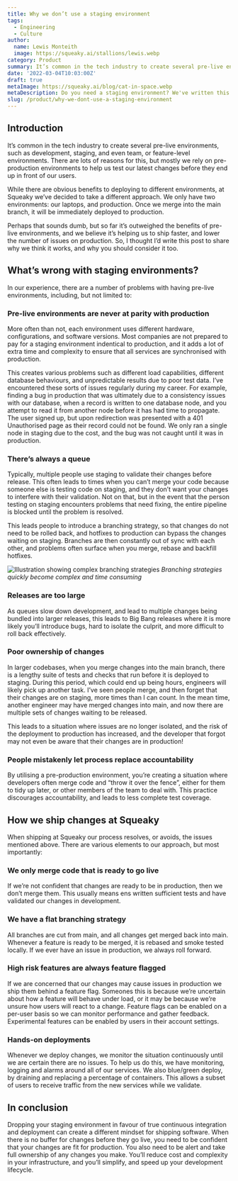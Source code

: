 ```yaml
---
title: Why we don’t use a staging environment
tags:
  - Engineering
  - Culture
author:
  name: Lewis Monteith
  image: https://squeaky.ai/stallions/lewis.webp
category: Product
summary: It’s common in the tech industry to create several pre-live environments, staging, and even team, or feature-level environments.
date: '2022-03-04T10:03:00Z'
draft: true
metaImage: https://squeaky.ai/blog/cat-in-space.webp
metaDescription: Do you need a staging environment? We've written this short blog post to share how an alternative approach is saving us time, and helping us ship better code.
slug: /product/why-we-dont-use-a-staging-environment
---
```


## Introduction

It’s common in the tech industry to create several pre-live environments, such as development, staging, and even team, or feature-level environments. There are lots of reasons for this, but mostly we rely on pre-production environments to help us test our latest changes before they end up in front of our users.

While there are obvious benefits to deploying to different environments, at Squeaky we’ve decided to take a different approach. We only have two environments: our laptops, and production. Once we merge into the main branch, it will be immediately deployed to production.

Perhaps that sounds dumb, but so far it’s outweighed the benefits of pre-live environments, and we believe it’s helping us to ship faster, and lower the number of issues on production. So, I thought I’d write this post to share why we think it works, and why you should consider it too.

## What’s wrong with staging environments?

In our experience, there are a number of problems with having pre-live environments, including, but not limited to:

### Pre-live environments are never at parity with production

More often than not, each environment uses different hardware, configurations, and software versions. Most companies are not prepared to pay for a staging environment indentical to production, and it adds a lot of extra time and complexity to ensure that all services are synchronised with production.

This creates various problems such as different load capabilities, different database behaviours, and unpredictable results due to poor test data. I’ve encountered these sorts of issues regularly during my career. For example, finding a bug in production that was ultimately due to a consistency issues with our database, when a record is written to one database node, and you attempt to read it from another node before it has had time to propagate. The user signed up, but upon redirection was presented with a 401 Unauthorised page as their record could not be found. We only ran a single node in staging due to the cost, and the bug was not caught until it was in production.

### There’s always a queue

Typically, multiple people use staging to validate their changes before release. This often leads to times when you can’t merge your code because someone else is testing code on staging, and they don’t want your changes to interfere with their validation. Not on that, but in the event that the person testing on staging encounters problems that need fixing, the entire pipeline is blocked until the problem is resolved.

This leads people to introduce a branching strategy, so that changes do not need to be rolled back, and hotfixes to production can bypass the changes waiting on staging. Branches are then constantly out of sync with each other, and problems often surface when you merge, rebase and backfill hotfixes.

![Illustration showing complex branching strategies](https://squeaky.ai/blog/branching-strategy.webp)
*Branching strategies quickly become complex and time consuming*

### Releases are too large

As queues slow down development, and lead to multiple changes being bundled into larger releases, this leads to Big Bang releases where it is more likely you’ll introduce bugs, hard to isolate the culprit, and more difficult to roll back effectively.

### Poor ownership of changes

In larger codebases, when you merge changes into the main branch, there is a lengthy suite of tests and checks that run before it is deployed to staging. During this period, which could end up being hours, engineers will likely pick up another task. I’ve seen people merge, and then forget that their changes are on staging, more times than I can count. In the mean time, another engineer may have merged changes into main, and now there are multiple sets of changes waiting to be released.

This leads to a situation where issues are no longer isolated, and the risk of the deployment to production has increased, and the developer that forgot may not even be aware that their changes are in production!

### People mistakenly let process replace accountability

By utilising a pre-production environment, you’re creating a situation where developers often merge code and “throw it over the fence”, either for them to tidy up later, or other members of the team to deal with. This practice discourages accountability, and leads to less complete test coverage.

## How we ship changes at Squeaky

When shipping at Squeaky our process resolves, or avoids, the issues mentioned above. There are various elements to our approach, but most importantly:

### We only merge code that is ready to go live

If we’re not confident that changes are ready to be in production, then we don’t merge them. This usually means ens written sufficient tests and have validated our changes in development.

### We have a flat branching strategy

All branches are cut from main, and all changes get merged back into main. Whenever a feature is ready to be merged, it is rebased and smoke tested locally. If we ever have an issue in production, we always roll forward.

### High risk features are always feature flagged

If we are concerned that our changes may cause issues in production we ship them behind a feature flag. Someones this is because we’re uncertain about how a feature will behave under load, or it may be because we’re unsure how users will react to a change. Feature flags can be enabled on a per-user basis so we can monitor performance and gather feedback. Experimental features can be enabled by users in their account settings.

### Hands-on deployments

Whenever we deploy changes, we monitor the situation continuously until we are certain there are no issues. To help us do this, we have monitoring, logging and alarms around all of our services. We also blue/green deploy, by draining and replacing a percentage of containers. This allows a subset of users to receive traffic from the new services while we validate.

## In conclusion

Dropping your staging environment in favour of true continuous integration and deployment can create a different mindset for shipping software. When there is no buffer for changes before they go live, you need to be confident that your changes are fit for production. You also need to be alert and take full ownership of any changes you make. You’ll reduce cost and complexity in your infrastructure, and you’ll simplify, and speed up your development lifecycle.
